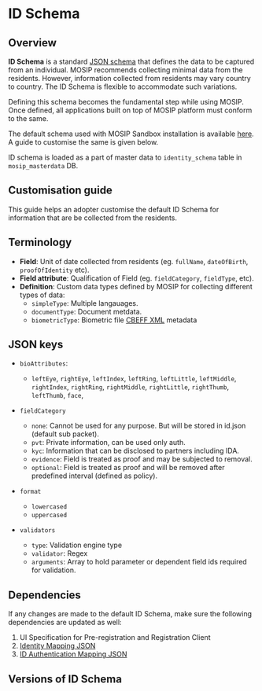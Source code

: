 # ID Schema 

## Overview
**ID Schema** is a standard [JSON schema](https://json-schema.org/understanding-json-schema/) that defines the data to be captured from an individual. MOSIP recommends collecting minimal data from the residents. However, information collected from residents may vary country to country. The ID Schema is flexible to accommodate such variations. 

Defining this schema becomes the fundamental step while using MOSIP. Once defined, all applications built on top of MOSIP platform must conform to the same.

The default schema used with MOSIP Sandbox installation is available [here](https://github.com/mosip/mosip-infra/blob/1.2.0-rc2/deployment/v3/mosip/kernel/masterdata/samples/idschema.json). A guide to customise the same is given below.

ID schema is loaded as a part of master data to `identity_schema` table in `mosip_masterdata` DB.

## Customisation guide
This guide helps an adopter customise the default ID Schema for information that are be collected from the residents.  

## Terminology
* **Field**: Unit of date collected from residents (eg. `fullName`, `dateOfBirth`, `proofOfIdentity` etc).   
* **Field attribute**:  Qualification of Field (eg. `fieldCategory`, `fieldType`, etc). 
* **Definition**: Custom data types defined by MOSIP for collecting different types of data:
    * `simpleType`: Multiple langauages.
    * `documentType`: Document metdata.
    * `biometricType`: Biometric file [CBEFF XML]() metadata  

## JSON keys
* `bioAttributes`:

    * `leftEye`, `rightEye`, `leftIndex`, `leftRing`, `leftLittle`, `leftMiddle`, `rightIndex`, `rightRing`, `rightMiddle`, `rightLittle`, `rightThumb`, `leftThumb`, `face`,

* `fieldCategory`
    * `none`: Cannot be used for any purpose. But will be stored in id.json (default sub packet).
    * `pvt`: Private information, can be used only auth.
    * `kyc`: Information that can be disclosed to partners including IDA.
    * `evidence`: Field is treated as proof and may be subjected to removal.
    * `optional`: Field is treated as proof and will be removed after predefined interval (defined as policy).

* `format`
   * `lowercased` 
   * `uppercased`

* `validators`
    * `type`: Validation engine type
    * `validator`: Regex
    * `arguments`: Array to hold parameter or dependent field ids required for validation.

## Dependencies
If any changes are made to the default ID Schema, make sure the following dependencies are updated as well:
1. UI Specification for Pre-registration and Registration Client
1. [Identity Mapping JSON](https://github.com/mosip/mosip-config/blob/develop3-v3/identity-mapping.json)
1. [ID Authentication Mapping JSON](https://github.com/mosip/mosip-config/blob/develop3-v3/id-authentication-mapping.json)

## Versions of ID Schema
